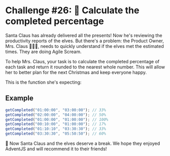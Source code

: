 # Challenge #26: 🎯 Calculate the completed percentage

Santa Claus has already delivered all the presents! Now he's reviewing the productivity reports of the elves. But there's a problem: the Product Owner, Mrs. Claus 🧑‍🎄✨, needs to quickly understand if the elves met the estimated times. They are doing Agile Scream.

To help Mrs. Claus, your task is to calculate the completed percentage of each task and return it rounded to the nearest whole number. This will allow her to better plan for the next Christmas and keep everyone happy.

This is the function she's expecting:

## Example

```javascript
getCompleted("01:00:00", "03:00:00"); // 33%
getCompleted("02:00:00", "04:00:00"); // 50%
getCompleted("01:00:00", "01:00:00"); // 100%
getCompleted("00:10:00", "01:00:00"); // 17%
getCompleted("01:10:10", "03:30:30"); // 33%
getCompleted("03:30:30", "05:50:50"); // 60%
```

🎁 Now Santa Claus and the elves deserve a break. We hope they enjoyed AdventJS and will recommend it to their friends!
